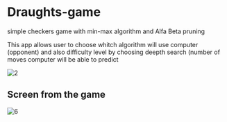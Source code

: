 # Draughts-game
simple checkers game with min-max algorithm and Alfa Beta pruning

This app allows user to choose whitch algorithm will use computer (opponent) and also difficulty level 
by choosing deepth search (number of moves computer will be able to predict

![2](https://user-images.githubusercontent.com/48024421/61279283-1afa2b80-a7b6-11e9-95d3-1d0e07e84c8d.png)

## Screen from the game
![6](https://user-images.githubusercontent.com/48024421/61279452-73312d80-a7b6-11e9-9429-ec892125650c.PNG)
